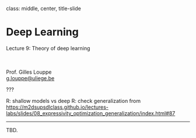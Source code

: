 class: middle, center, title-slide

# Deep Learning

Lecture 9: Theory of deep learning

<br><br>
Prof. Gilles Louppe<br>
[g.louppe@uliege.be](g.louppe@uliege.be)

???

R: shallow models vs deep
R: check generalization from https://m2dsupsdlclass.github.io/lectures-labs/slides/08_expressivity_optimization_generalization/index.html#87

---

TBD.
